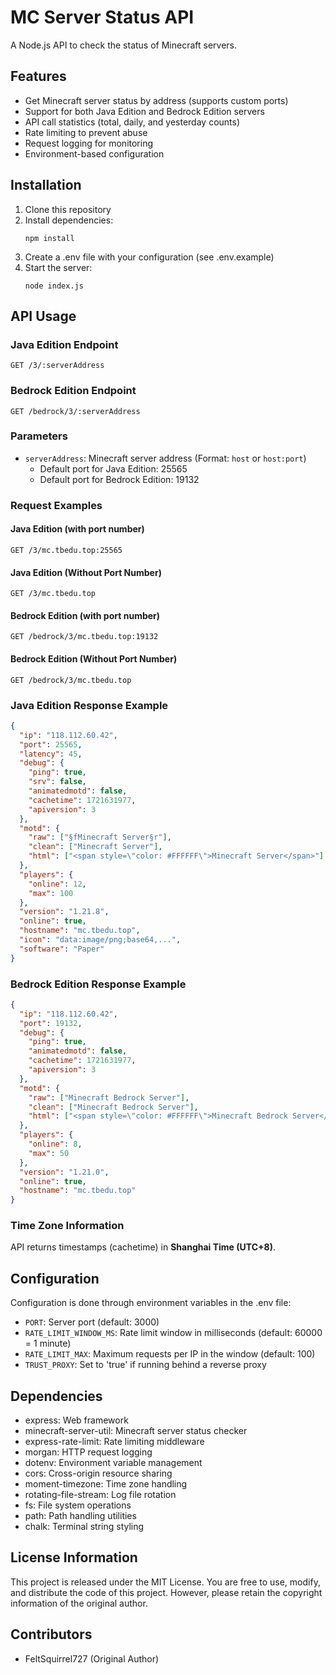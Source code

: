 # MC Server Status API

A Node.js API to check the status of Minecraft servers.

## Features
- Get Minecraft server status by address (supports custom ports)
- Support for both Java Edition and Bedrock Edition servers
- API call statistics (total, daily, and yesterday counts)
- Rate limiting to prevent abuse
- Request logging for monitoring
- Environment-based configuration

## Installation

1. Clone this repository
2. Install dependencies:
   ```
   npm install
   ```
3. Create a .env file with your configuration (see .env.example)
4. Start the server:
   ```
   node index.js
   ```

## API Usage

### Java Edition Endpoint
```
GET /3/:serverAddress
```

### Bedrock Edition Endpoint
```
GET /bedrock/3/:serverAddress
```

### Parameters
- `serverAddress`: Minecraft server address (Format: `host` or `host:port`)
  - Default port for Java Edition: 25565
  - Default port for Bedrock Edition: 19132

### Request Examples
#### Java Edition (with port number)
```
GET /3/mc.tbedu.top:25565
```

#### Java Edition (Without Port Number)
```
GET /3/mc.tbedu.top
```

#### Bedrock Edition (with port number)
```
GET /bedrock/3/mc.tbedu.top:19132
```

#### Bedrock Edition (Without Port Number)
```
GET /bedrock/3/mc.tbedu.top
```

### Java Edition Response Example
```json
{
  "ip": "118.112.60.42",
  "port": 25565,
  "latency": 45,
  "debug": {
    "ping": true,
    "srv": false,
    "animatedmotd": false,
    "cachetime": 1721631977,
    "apiversion": 3
  },
  "motd": {
    "raw": ["§fMinecraft Server§r"],
    "clean": ["Minecraft Server"],
    "html": ["<span style=\"color: #FFFFFF\">Minecraft Server</span>"]
  },
  "players": {
    "online": 12,
    "max": 100
  },
  "version": "1.21.8",
  "online": true,
  "hostname": "mc.tbedu.top",
  "icon": "data:image/png;base64,...",
  "software": "Paper"
}
```

### Bedrock Edition Response Example
```json
{
  "ip": "118.112.60.42",
  "port": 19132,
  "debug": {
    "ping": true,
    "animatedmotd": false,
    "cachetime": 1721631977,
    "apiversion": 3
  },
  "motd": {
    "raw": ["Minecraft Bedrock Server"],
    "clean": ["Minecraft Bedrock Server"],
    "html": ["<span style=\"color: #FFFFFF\">Minecraft Bedrock Server</span>"]
  },
  "players": {
    "online": 8,
    "max": 50
  },
  "version": "1.21.0",
  "online": true,
  "hostname": "mc.tbedu.top"
}
```

### Time Zone Information
API returns timestamps (cachetime) in **Shanghai Time (UTC+8)**.

## Configuration
Configuration is done through environment variables in the .env file:
- `PORT`: Server port (default: 3000)
- `RATE_LIMIT_WINDOW_MS`: Rate limit window in milliseconds (default: 60000 = 1 minute)
- `RATE_LIMIT_MAX`: Maximum requests per IP in the window (default: 100)
- `TRUST_PROXY`: Set to 'true' if running behind a reverse proxy

## Dependencies
- express: Web framework
- minecraft-server-util: Minecraft server status checker
- express-rate-limit: Rate limiting middleware
- morgan: HTTP request logging
- dotenv: Environment variable management
- cors: Cross-origin resource sharing
- moment-timezone: Time zone handling
- rotating-file-stream: Log file rotation
- fs: File system operations
- path: Path handling utilities
- chalk: Terminal string styling

## License Information
This project is released under the MIT License. You are free to use, modify, and distribute the code of this project. However, please retain the copyright information of the original author.

## Contributors
- FeltSquirrel727 (Original Author)
